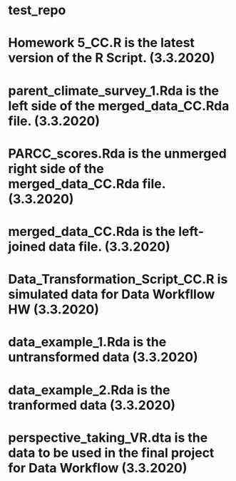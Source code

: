 # test_repo

# Homework 5_CC.R is the latest version of the R Script. (3.3.2020)
# parent_climate_survey_1.Rda is the left side of the merged_data_CC.Rda file. (3.3.2020)
# PARCC_scores.Rda is the unmerged right side of the merged_data_CC.Rda file. (3.3.2020)
# merged_data_CC.Rda is the left-joined data file. (3.3.2020)

# Data_Transformation_Script_CC.R is simulated data for Data Workfllow HW (3.3.2020)
# data_example_1.Rda is the untransformed data (3.3.2020)
# data_example_2.Rda is the tranformed data (3.3.2020)


# perspective_taking_VR.dta is the data to be used in the final project for Data Workflow (3.3.2020)
